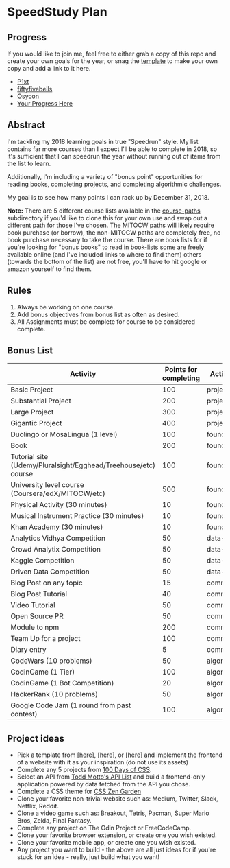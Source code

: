 # SpeedStudy Plan

## Progress
If you would like to join me, feel free to either grab a copy of this repo and create your own goals for the year, or snag the [template](./progress-2018) to make your own copy and add a link to it here.

* [P1xt](https://github.com/P1xt/p1xt-progress)
* [fiftyfivebells](https://github.com/fiftyfivebells/2018-study-plan)
* [Osycon](https://github.com/osycon/osycon-progress)
* [Your Progress Here](./progress-2018)

## Abstract

I'm tackling my 2018 learning goals in true "Speedrun" style. My list contains far more courses than I expect I'll be able to complete in 2018, so it's sufficient that I can speedrun the year without running out of items from the list to learn.

Additionally, I'm including a variety of "bonus point" opportunities for reading books, completing projects, and completing algorithmic challenges.

My goal is to see how many points I can rack up by December 31, 2018.


**Note:** There are 5 different course lists available in the [course-paths](course-paths) subdirectory if you'd like to clone this for your own use and swap out a different path for those I've chosen. The MITOCW paths will likely require book purchase (or borrow), the non-MITOCW paths are completely free, no book purchase necessary to take the course. There are book lists for if you're looking for "bonus books" to read in [book-lists](book-lists.md) some are freely available online (and I've included links to where to find them) others (towards the bottom of the list) are not free, you'll have to hit google or amazon yourself to find them.

## Rules

1. Always be working on one course.
1. Add bonus objectives from bonus list as often as desired.
1. All Assignments must be complete for course to be considered complete.

## Bonus List

| Activity                                    | Points for completing | Activity type |
| ------------------------------------------- | --------------------- | ------------- |
| Basic Project                               | 100                   | project       |
| Substantial Project                         | 200                   | project       |
| Large Project                               | 300                   | project       |
| Gigantic Project                            | 400                   | project       |
| Duolingo or MosaLingua (1 level)            | 100                   | foundation    |
| Book                                        | 200                   | foundation    |
| Tutorial site (Udemy/Pluralsight/Egghead/Treehouse/etc) course                            | 100                   | foundation    |
| University level course (Coursera/edX/MITOCW/etc)                    | 500                   | foundation    |
| Physical Activity (30 minutes)                          | 10                    | foundation    |
| Musical Instrument Practice (30 minutes)                          | 10                    | foundation    |
| Khan Academy (30 minutes)                          | 10                    | foundation    |
| Analytics Vidhya Competition                | 50                    | data-science  |
| Crowd Analytix Competition                  | 50                    | data-science  |
| Kaggle Competition                          | 50                    | data-science  |
| Driven Data Competition                     | 50                    | data-science  |
| Blog Post on any topic                      | 15                    | communication |
| Blog Post Tutorial                          | 40                    | communication |
| Video Tutorial                              | 50                    | communication |
| Open Source PR                              | 50                    | communication |
| Module to npm                               | 200                   | communication |
| Team Up for a project                       | 100                   | communication |
| Diary entry                                 | 5                     | communication |
| CodeWars (10 problems)                      | 50                    | algorithms    |
| CodinGame (1 Tier)                          | 100                   | algorithms    |
| CodinGame (1 Bot Competition)               | 20                    | algorithms    |
| HackerRank (10 problems)                    | 50                    | algorithms    |
| Google Code Jam (1 round from past contest) | 100                   | algorithms    |

## Project ideas

*   Pick a template from [\[here\]](https://freebiesbug.com/psd-freebies/website-template/), [\[here\]](http://www.os-templates.com/free-website-templates), or [\[here\]](http://www.os-templates.com/free-website-templates) and implement the frontend of a website with it as your inspiration (do not use its assets)
*   Complete any 5 projects from [100 Days of CSS](https://100dayscss.com/).
*   Select an API from [Todd Motto's API List](https://github.com/toddmotto/public-apis) and build a frontend-only application powered by data fetched from the API you chose.
*   Complete a CSS theme for [CSS Zen Garden](http://www.csszengarden.com/)
*   Clone your favorite non-trivial website such as: Medium, Twitter, Slack, Netflix, Reddit.
*   Clone a video game such as: Breakout, Tetris, Pacman, Super Mario Bros, Zelda, Final Fantasy.
*   Complete any project on The Odin Project or FreeCodeCamp.
*   Clone your favorite browser extension, or create one you wish existed.
*   Clone your favorite mobile app, or create one you wish existed.
*   Any project you want to build - the above are all just ideas for if you're stuck for an idea - really, just build what you want!
